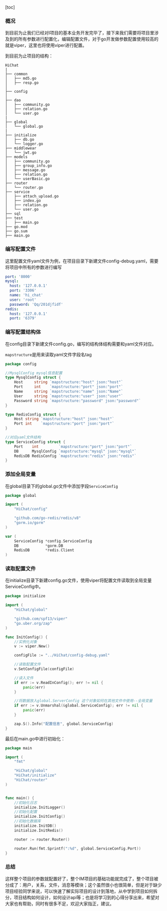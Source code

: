 [toc]



### 概况

到目前为止我们已经对I项目的基本业务开发完毕了，接下来我们需要将项目里涉及到的所有参数进行配置化，编辑配置文件，对于go开发做参数配置使用较高的就是viper，这里也将使用viper进行配置。

到目前为止项目的结构：

```
HiChat
|
├── common
│   ├── md5.go
│   ├── resp.go
│  
├── config
│   
├── dao
│   ├── community.go
│   ├── relation.go
│   └── user.go
|
├── global
│   └── global.go
|
├── initialize
│   ├── db.go
│   └── logger.go
├── middlewear
│   └── jwt.go
├── models
│   ├── community.go
│   ├── group_info.go
│   ├── message.go
│   ├── relation.go
│   └── userBasic.go
├── router
│   └── router.go
├── service
│   ├── attach_upload.go
│   ├── index.go
│   ├── relation.go
│   └── user.go
├── sql
├── test
|   ├── main.go
├── go.mod
├── go.sum
├── main.go
```



### 编写配置文件

这里配置文件yaml文件为例，在项目目录下新建文件config-debug.yaml，需要将项目中所有的参数进行编写

```yaml
port: '8000'
mysql:
  host: '127.0.0.1'
  port: '3306'
  name: 'hi_chat'
  user: 'root'
  password: 'Qq/201djfidf'
redis:
  host: '127.0.0.1'
  port: '6379'

```



### 编写配置结构体

在config目录下新建文件config.go，编写的结构体结构需要和yaml文件对应。

```mapstructure```是用来读取yaml文件字段名tag

```go
package config

//MysqlConfig mysql信息配置
type MysqlConfig struct {
	Host     string `mapstructure:"host" json:"host"`
	Port     int    `mapstructure:"port" json:"port"`
	Name     string `mapstructure:"name" json:"Name"`
	User     string `mapstructure:"user" json:"user"`
	Password string `mapstructure:"password" json:"password"`
}

type RedisConfig struct {
	Host string `mapstructure:"host" json:"host"`
	Port int    `mapstructure:"port" json:"port"`
}

//对应yaml文件结构
type ServiceConfig struct {
	Port    int         `mapstructure:"port" json:"port"`
	DB      MysqlConfig `mapstructure:"mysql" json:"mysql"`
	RedisDB RedisConfig `mapstructure:"redis" json:"redis"`
}
```



### 添加全局变量

在global目录下的global.go文件中添加字段```ServiceConfig```

```go
package global

import (
	"HiChat/config"

	"github.com/go-redis/redis/v8"
	"gorm.io/gorm"
)

var (
	ServiceConfig *config.ServiceConfig
	DB            *gorm.DB
	RedisDB       *redis.Client
)
```



### 读取配置文件

在initialize目录下新建config.go文件，使用viper将配置文件读取到全局变量ServiceConfig中。

```go
package initialize

import (
	"HiChat/global"

	"github.com/spf13/viper"
	"go.uber.org/zap"
)

func InitConfig() {
	//实例化对象
	v := viper.New()

	configFile := "../HiChat/config-debug.yaml"

	//读取配置文件
	v.SetConfigFile(configFile)

	//读入文件
	if err := v.ReadInConfig(); err != nil {
		panic(err)
	}

	//将数据放入global.ServerConfig 这个对象如何在其他文件中使用--全局变量
	if err := v.Unmarshal(&global.ServiceConfig); err != nil {
		panic(err)
	}

	zap.S().Info("配置信息", global.ServiceConfig)
}
```

最后在main.go中进行初始化：

```go
package main

import (
	"fmt"

	"HiChat/global"
	"HiChat/initialize"
	"HiChat/router"
)


func main() {
	//初始化日志
	initialize.InitLogger()
	//初始化配置
	initialize.InitConfig()
	//初始化数据库
	initialize.InitDB()
	initialize.InitRedis()

	router := router.Router()

	router.Run(fmt.Sprintf(":%d", global.ServiceConfig.Port))
}
```



### 总结

这样整个项目的参数就配置好了，整个IM项目的基础功能就完成了，整个项目被分成了：用户，关系，文件，消息等模块；这个虽然很小也很简单，但是对于缺少项目经验同学来说，可以快速了解实际项目的设计到落地，从中学到项目如何拆分，项目结构如何设计，如何设计api等；也是将学习到的心得分享出来，希望对大家也有帮助，同时有很多不足，欢迎大家指正，建议。